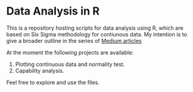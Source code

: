 # Data Analysis in R

This is a repository hosting scripts for data analysis using R, which are based on Six Sigma methodology for contiunous data.
My intention is to give a broader outline in the series of [Medium articles](https://medium.com/@rafburzy)

At the moment the following projects are available:

1. Plotting continuous data and normality test.
2. Capability analysis.

Feel free to explore and use the files.